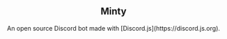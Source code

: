 <h2 align="center">Minty</h2>

<p align="center">An open source Discord bot made with [Discord.js](https://discord.js.org).</p>